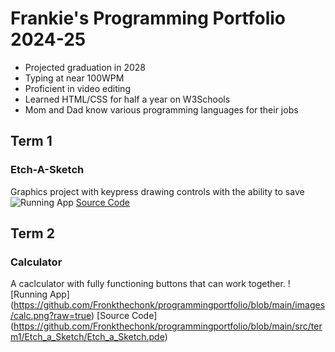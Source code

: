 # Frankie's Programming Portfolio 2024-25
* Projected graduation in 2028
* Typing at near 100WPM
* Proficient in video editing
* Learned HTML/CSS for half a year on W3Schools
* Mom and Dad know various programming languages for their jobs

## Term 1
### Etch-A-Sketch
Graphics project with keypress drawing controls with the ability to save
![Running App]()
[Source Code](https://github.com/Fronkthechonk/programmingportfolio/blob/main/src/term1/Etch_a_Sketch/Etch_a_Sketch.pde)
## Term 2
### Calculator
A caclculator with fully functioning buttons that can work together. 
![Running App] (https://github.com/Fronkthechonk/programmingportfolio/blob/main/images/calc.png?raw=true)
[Source Code] (https://github.com/Fronkthechonk/programmingportfolio/blob/main/src/term1/Etch_a_Sketch/Etch_a_Sketch.pde)
